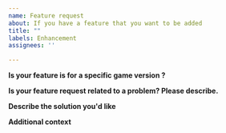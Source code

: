 ```yaml
---
name: Feature request
about: If you have a feature that you want to be added
title: ""
labels: Enhancement
assignees: ''

---
```


**Is your feature is for a specific game version ?**

**Is your feature request related to a problem? Please describe.**
<!-- A clear and concise description of what the problem is. Ex. I'm always frustrated when [...] -->

**Describe the solution you'd like**
<!-- A clear and concise description of what you want to happen. -->

**Additional context**
<!-- Add any other context or screenshots about the feature request here. -->
